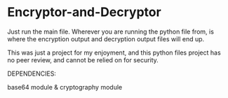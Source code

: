 # Encryptor-and-Decryptor

Just run the main file. Wherever you are running the python file from, is where the encryption output and decryption output files will end up.

This was just a project for my enjoyment, and this python files project has no peer review, and cannot be relied on for security.



DEPENDENCIES:

base64 module & cryptography module
